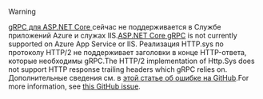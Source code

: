 > [!WARNING]
> <span data-ttu-id="79101-101">[gRPC для ASP.NET Core ](xref:grpc/index) сейчас не поддерживается в Службе приложений Azure и служах IIS.</span><span class="sxs-lookup"><span data-stu-id="79101-101">[ASP.NET Core gRPC](xref:grpc/index) is not currently supported on Azure App Service or IIS.</span></span> <span data-ttu-id="79101-102">Реализация HTTP.sys по протоколу HTTP/2 не поддерживает заголовки в конце HTTP-ответа, которые необходимы gRPC.</span><span class="sxs-lookup"><span data-stu-id="79101-102">The HTTP/2 implementation of Http.Sys does not support HTTP response trailing headers which gRPC relies on.</span></span> <span data-ttu-id="79101-103">Дополнительные сведения см. в [этой статье об ошибке на GitHub](https://github.com/dotnet/AspNetCore/issues/9020).</span><span class="sxs-lookup"><span data-stu-id="79101-103">For more information, see [this GitHub issue](https://github.com/dotnet/AspNetCore/issues/9020).</span></span>
